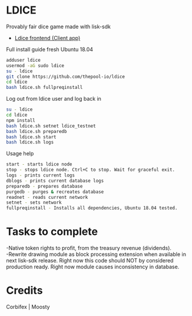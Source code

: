 # LDICE
Provably fair dice game made with lisk-sdk

* [Ldice frontend (Client app)](http://github.com/thepool-io/ldice-frontend)

Full install guide fresh Ubuntu 18.04
```sh
adduser ldice
usermod -aG sudo ldice
su - ldice
git clone https://github.com/thepool-io/ldice
cd ldice
bash ldice.sh fullpreqinstall
```
Log out from ldice user and log back in
```sh
su - ldice
cd ldice
npm install
bash ldice.sh setnet ldice_testnet
bash ldice.sh preparedb
bash ldice.sh start
bash ldice.sh logs
```

Usage help
```sh
start - starts ldice node
stop - stops ldice node. Ctrl+C to stop. Wait for graceful exit.
logs - prints current logs
dblogs - prints current database logs
preparedb - prepares database
purgedb - purges & recreates database
readnet - reads current network
setnet - sets network
fullpreqinstall - Installs all dependencies, Ubuntu 18.04 tested.

```

# Tasks to complete
-Native token rights to profit, from the treasury revenue (dividends).<br>
-Rewrite drawing module as block processing extension when available in next lisk-sdk release. Right now this code should NOT by considered production ready. Right now module causes inconsistency in database.<br>

# Credits
Corbifex | Moosty